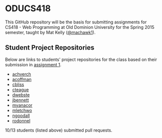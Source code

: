 ODUCS418
========
This GitHub repository will be the basis for submitting assignments for CS418 - Web Programming at Old Dominion University for the Spring 2015 semester, taught by Mat Kelly (<a href="https://github.com/machawk1">@machawk1</a>).

## Student Project Repositories 
Below are links to students' project repositories for the class based on their submission in <a href="http://www.cs.odu.edu/~mkelly/semester/2015_spring/cs418/assignments/assignment1.html">assignment 1</a>.

* [achverch](https://github.com/andrewchverch/WebProjectCS)
* [acoffman](https://github.com/atc07d/WebProgramming)
* [cbliss](https://github.com/thecbliss/cblissCS418)
* [cteague](https://github.com/chateague/Chas-ODUCS418)
* [dwebste](https://github.com/DWebsterJr/Spring15)
* [jbennett](https://github.com/jbennett122/JBENNETT_CS418)
* [mvanacor](https://github.com/mvanacor/cs418Project)
* [mletchwo](https://github.com/mletchworth/CS-418)
* [ngoodall](http://github.com/CatLover91/WebDevCourse)
* [rodonnel](https://github.com/rcodonnell/cs418Project)

10/13 students (listed above) submitted pull requests.
